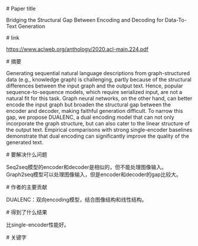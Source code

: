 # Paper title

Bridging the Structural Gap Between Encoding and Decoding for Data-To-Text Generation

# link

https://www.aclweb.org/anthology/2020.acl-main.224.pdf

# 摘要

Generating sequential natural language descriptions from graph-structured data (e.g., knowledge graph) is challenging, partly because of the structural differences between the input graph and the output text. Hence, popular sequence-to-sequence models, which require serialized input, are not a natural fit for this task. Graph neural networks, on the other hand, can better encode the input graph but broaden the structural gap between the encoder and decoder, making faithful generation difficult. To narrow this gap, we propose DUALENC, a dual encoding model that can not only incorporate the graph structure, but can also cater to the linear structure of the output text. Empirical comparisons with strong single-encoder baselines demonstrate that dual encoding can significantly improve the quality of the generated text.

# 要解决什么问题

Seq2seq模型的encoder和decoder是相似的，但不能处理图像输入。  
Graph2seq模型可以处理图像输入，但是encoder和decoder的gap比较大。  

# 作者的主要贡献

DUALENC：双向encoding模型，结合图像结构和线性结构。  

# 得到了什么结果

比single-encoder性能好。  

# 关键字